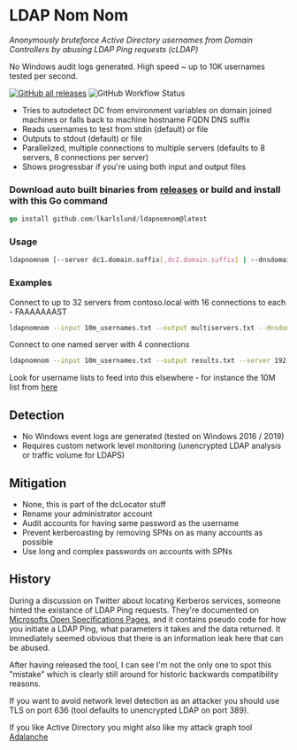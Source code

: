 # LDAP Nom Nom

*Anonymously bruteforce Active Directory usernames from Domain Controllers by abusing LDAP Ping requests (cLDAP)*

No Windows audit logs generated. High speed ~ up to 10K usernames tested per second.

[![GitHub all releases](https://img.shields.io/github/downloads/lkarlslund/ldapnomnom/total)](https://github.com/lkarlslund/ldapnomnom/releases) ![GitHub Workflow Status](https://img.shields.io/github/workflow/status/lkarlslund/ldapnomnom/Build%20and%20publish%20pre-release)

- Tries to autodetect DC from environment variables on domain joined machines or falls back to machine hostname FQDN DNS suffix
- Reads usernames to test from stdin (default) or file
- Outputs to stdout (default) or file
- Parallelized, multiple connections to multiple servers (defaults to 8 servers, 8 connections per server)
- Shows progressbar if you're using both input and output files

### Download auto built binaries from [releases](https://github.com/lkarlslund/ldapnomnom/releases) or build and install with this Go command

```go
go install github.com/lkarlslund/ldapnomnom@latest
```

### Usage

```bash
ldapnomnom [--server dc1.domain.suffix[,dc2.domain.suffix] | --dnsdomain domain.suffix] [--port number] [--tlsmode notls|tls|starttls] [--input filename] [--output filename [--progressbar]] [--parallel number-of-connections] [--maxservers number-of-servers] [--maxstrategy fastest|random]
```

### Examples

Connect to up to 32 servers from contoso.local with 16 connections to each - FAAAAAAAST
```bash
ldapnomnom --input 10m_usernames.txt --output multiservers.txt --dnsdomain contoso.local --maxservers 32 --parallel 16
```

Connect to one named server with 4 connections
```bash
ldapnomnom --input 10m_usernames.txt --output results.txt --server 192.168.0.11 --parallel 4
```

Look for username lists to feed into this elsewhere - for instance the 10M list from [here](https://github.com/danielmiessler/SecLists/tree/master/Usernames)

## Detection

- No Windows event logs are generated (tested on Windows 2016 / 2019)
- Requires custom network level monitoring (unencrypted LDAP analysis or traffic volume for LDAPS)

## Mitigation

- None, this is part of the dcLocator stuff
- Rename your administrator account
- Audit accounts for having same password as the username
- Prevent kerberoasting by removing SPNs on as many accounts as possible
- Use long and complex passwords on accounts with SPNs

## History

During a discussion on Twitter about locating Kerberos services, someone hinted the existance of LDAP Ping requests. They're documented on [Microsofts Open Specifications Pages](https://learn.microsoft.com/en-us/openspecs/windows_protocols/ms-adts/895a7744-aff3-4f64-bcfa-f8c05915d2e9), and it contains pseudo code for how you initiate a LDAP Ping, what parameters it takes and the data returned. It immediately seemed obvious that there is an information leak here that can be abused.

After having released the tool, I can see I'm not the only one to spot this "mistake" which is clearly still around for historic backwards compatibility reasons.

If you want to avoid network level detection as an attacker you should use TLS on port 636 (tool defaults to unencrypted LDAP on port 389).

If you like Active Directory you might also like my attack graph tool [Adalanche](https://github.com/lkarlslund/Adalanche)
